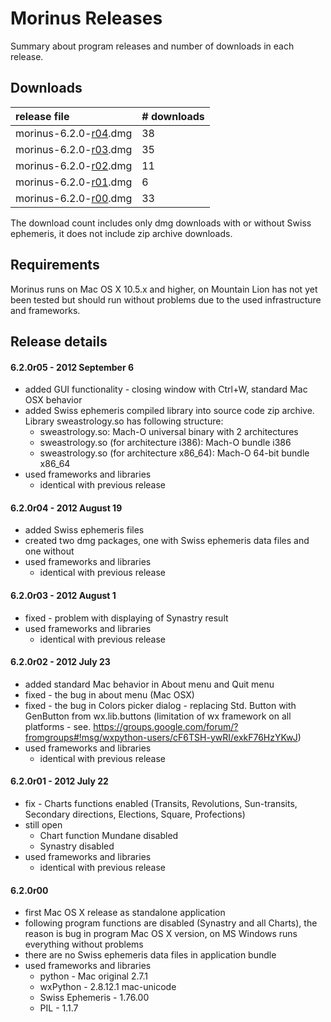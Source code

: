 # Morinus Releases #

Summary about program releases and number of downloads in each release.

## Downloads ##

|release file|# downloads|
|:-----------|:----------|
|morinus-6.2.0-[r04](https://code.google.com/p/morinus-astro/source/detail?r=04).dmg|38         |
|morinus-6.2.0-[r03](https://code.google.com/p/morinus-astro/source/detail?r=03).dmg|35         |
|morinus-6.2.0-[r02](https://code.google.com/p/morinus-astro/source/detail?r=02).dmg|11         |
|morinus-6.2.0-[r01](https://code.google.com/p/morinus-astro/source/detail?r=01).dmg|6          |
|morinus-6.2.0-[r00](https://code.google.com/p/morinus-astro/source/detail?r=00).dmg|33         |

The download count includes only dmg downloads with or without Swiss ephemeris, it does not include zip archive downloads.

## Requirements ##
Morinus runs on Mac OS X 10.5.x and higher, on Mountain Lion has not yet been tested but should run without problems due to the used infrastructure and frameworks.
## Release details ##

#### 6.2.0r05 - 2012 September 6 ####
  * added GUI functionality - closing window with Ctrl+W, standard Mac OSX behavior
  * added Swiss ephemeris compiled library into source code zip archive. Library sweastrology.so has following structure:
    * sweastrology.so: Mach-O universal binary with 2 architectures
    * sweastrology.so (for architecture i386):	Mach-O bundle i386
    * sweastrology.so (for architecture x86\_64):	Mach-O 64-bit bundle x86\_64
  * used frameworks and libraries
    * identical with previous release


#### 6.2.0r04 - 2012 August 19 ####
  * added Swiss ephemeris files
  * created two dmg packages, one with Swiss ephemeris data files and one without
  * used frameworks and libraries
    * identical with previous release

#### 6.2.0r03 - 2012 August 1 ####
  * fixed - problem with displaying of Synastry result
  * used frameworks and libraries
    * identical with previous release

#### 6.2.0r02 - 2012 July 23 ####
  * added standard Mac behavior in About menu and Quit menu
  * fixed - the bug in about menu (Mac OSX)
  * fixed - the bug in Colors picker dialog - replacing Std. Button with GenButton from wx.lib.buttons (limitation of wx framework on all platforms - see. https://groups.google.com/forum/?fromgroups#!msg/wxpython-users/cF6TSH-ywRI/exkF76HzYKwJ)
  * used frameworks and libraries
    * identical with previous release

#### 6.2.0r01 - 2012 July 22 ####
  * fix - Charts functions enabled (Transits, Revolutions, Sun-transits, Secondary directions, Elections, Square, Profections)
  * still open
    * Chart function Mundane disabled
    * Synastry disabled
  * used frameworks and libraries
    * identical with previous release

#### 6.2.0r00 ####
  * first Mac OS X release as standalone application
  * following program functions are disabled (Synastry and all Charts), the reason is bug in program Mac OS X version, on MS Windows runs everything without problems
  * there are no Swiss ephemeris data files in application bundle
  * used frameworks and libraries
    * python - Mac original 2.7.1
    * wxPython - 2.8.12.1 mac-unicode
    * Swiss Ephemeris - 1.76.00
    * PIL - 1.1.7